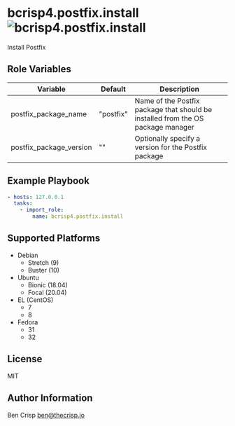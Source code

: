 # bcrisp4.postfix.install ![bcrisp4.postfix.install](https://github.com/bcrisp4/ansible-collection-postfix/workflows/bcrisp4.postfix.install/badge.svg)

Install Postfix

## Role Variables

| Variable                | Default   | Description                                                                      |
|-------------------------|-----------|----------------------------------------------------------------------------------|
| postfix_package_name    | "postfix" | Name of the Postfix package that should be installed from the OS package manager |
| postfix_package_version | ""        | Optionally specify a version for the Postfix package                             |

## Example Playbook

```yaml
- hosts: 127.0.0.1
  tasks:
    - import_role:
        name: bcrisp4.postfix.install

```
## Supported Platforms

- Debian
  - Stretch (9)
  - Buster (10)
- Ubuntu
  - Bionic (18.04)
  - Focal (20.04)
- EL (CentOS)
  - 7
  - 8
- Fedora
  - 31
  - 32

## License

MIT

## Author Information

Ben Crisp <ben@thecrisp.io>
